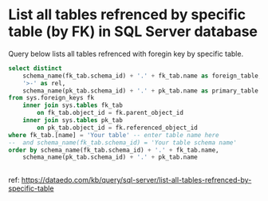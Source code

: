 # List all tables refrenced by specific table (by FK) in SQL Server database

Query below lists all tables refrenced with foregin key by specific table.


``` sql
select distinct 
    schema_name(fk_tab.schema_id) + '.' + fk_tab.name as foreign_table,
    '>-' as rel,
    schema_name(pk_tab.schema_id) + '.' + pk_tab.name as primary_table
from sys.foreign_keys fk
    inner join sys.tables fk_tab
        on fk_tab.object_id = fk.parent_object_id
    inner join sys.tables pk_tab
        on pk_tab.object_id = fk.referenced_object_id
where fk_tab.[name] = 'Your table' -- enter table name here
--  and schema_name(fk_tab.schema_id) = 'Your table schema name'
order by schema_name(fk_tab.schema_id) + '.' + fk_tab.name,
    schema_name(pk_tab.schema_id) + '.' + pk_tab.name
	
```

ref: https://dataedo.com/kb/query/sql-server/list-all-tables-refrenced-by-specific-table